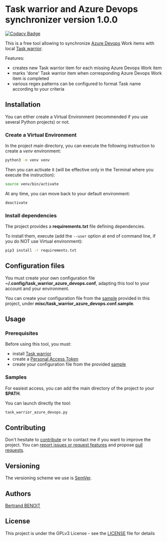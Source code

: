 # Task warrior and Azure Devops synchronizer version 1.0.0
[![Codacy Badge](https://api.codacy.com/project/badge/Grade/abf1cfe570bb46f9b03c815fbd375fd2)](https://www.codacy.com/manual/bertrand-benoit/pyTaskWDevops?utm_source=github.com&amp;utm_medium=referral&amp;utm_content=bertrand-benoit/pyTaskWDevops&amp;utm_campaign=Badge_Grade)

This is a free tool allowing to synchronize [Azure Devops](https://azure.microsoft.com/en-us/solutions/devops/) Work items with local [Task warrior](https://taskwarrior.org/).

Features:

-   creates new Task warrior item for each missing Azure Devops Work item
-   marks 'done' Task warrior item when corresponding Azure Devops Work item is completed
-   various regex patterns can be configured to format Task name according to your criteria

## Installation
You can either create a Virtual Environment (recommended if you use several Python projects) or not.

### Create a Virtual Environment
In the project main directory, you can execute the following instruction to create a *venv* environment:
```bash
python3 -m venv venv
```

Then you can activate it (will be effective only in the Terminal where you execute the instruction):
```bash
source venv/bin/activate
```

At any time, you can move back to your default environment:
```bash
deactivate
```

### Install dependencies
The project provides a **requirements.txt** file defining dependencies.

To install them, execute (add the `--user` option at end of command line, if you do NOT use Virtual environment):
```bash
pip3 install -r requirements.txt
```

## Configuration files
You must create your own configuration file **~/.config/task_warrior_azure_devops.conf**, adapting this tool to your account and your environment.

You can create your configuration file from the [sample](misc/task_warrior_azure_devops.conf.sample) provided in this project, under **misc/task_warrior_azure_devops.conf.sample**.

## Usage
### Prerequisites
Before using this tool, you must:

-   install [Task warrior](https://taskwarrior.org/)
-   create a [Personal Access Token](https://docs.microsoft.com/en-us/azure/devops/organizations/accounts/use-personal-access-tokens-to-authenticate)
-   create your configuration file from the provided [sample](misc/task_warrior_azure_devops.conf.sample)

### Samples
For easiest access, you can add the main directory of the project to your **$PATH**.

You can launch directly the tool:
```bash
task_warrior_azure_devops.py
```

## Contributing
Don't hesitate to [contribute](https://opensource.guide/how-to-contribute/) or to contact me if you want to improve the project.
You can [report issues or request features](https://github.com/bertrand-benoit/pyTaskWDevops/issues) and propose [pull requests](https://github.com/bertrand-benoit/pyTaskWDevops/pulls).

## Versioning
The versioning scheme we use is [SemVer](http://semver.org/).

## Authors
[Bertrand BENOIT](mailto:contact@bertrand-benoit.net)

## License
This project is under the GPLv3 License - see the [LICENSE](LICENSE) file for details
